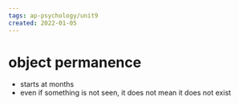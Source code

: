 ```yaml
---
tags: ap-psychology/unit9 
created: 2022-01-05
---
```


# object permanence

- starts at  months
- even if something is not seen, it does not mean it does not exist 

